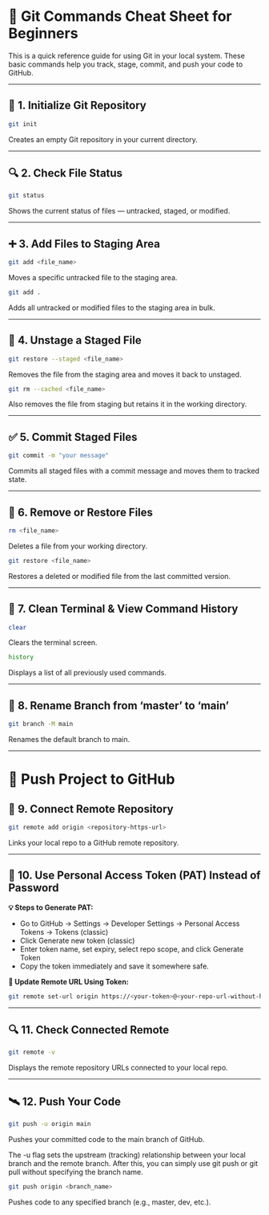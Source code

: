 # 🚀 Git Commands Cheat Sheet for Beginners

This is a quick reference guide for using Git in your local system. These basic commands help you track, stage, commit, and push your code to GitHub.

---

## 🧱 1. Initialize Git Repository
```bash
git init
```
Creates an empty Git repository in your current directory.

---

## 🔍 2. Check File Status
```bash
git status
```
Shows the current status of files — untracked, staged, or modified.

---

## ➕ 3. Add Files to Staging Area
```bash
git add <file_name>
```
Moves a specific untracked file to the staging area.

```bash
git add .
```
Adds all untracked or modified files to the staging area in bulk.

---

## 🔁 4. Unstage a Staged File

```bash
git restore --staged <file_name>
```
Removes the file from the staging area and moves it back to unstaged.

```bash
git rm --cached <file_name>
```
Also removes the file from staging but retains it in the working directory.

---

## ✅ 5. Commit Staged Files

```bash
git commit -m "your message"
```
Commits all staged files with a commit message and moves them to tracked state.

---

## 🧹 6. Remove or Restore Files

```bash
rm <file_name>
```
Deletes a file from your working directory.

```bash
git restore <file_name>
```
Restores a deleted or modified file from the last committed version.

---

## 📜 7. Clean Terminal & View Command History

```bash
clear
```
Clears the terminal screen.

```bash
history
```
Displays a list of all previously used commands.

---

## 🌿 8. Rename Branch from ‘master’ to ‘main’

```bash
git branch -M main
```
Renames the default branch to main.

---

# 🚀 Push Project to GitHub

## 🔗 9. Connect Remote Repository

```bash
git remote add origin <repository-https-url>
```
Links your local repo to a GitHub remote repository.

---

## 🔑 10. Use Personal Access Token (PAT) Instead of Password

**💡 Steps to Generate PAT:**
- Go to GitHub → Settings → Developer Settings → Personal Access Tokens → Tokens (classic)
- Click Generate new token (classic)
- Enter token name, set expiry, select repo scope, and click Generate Token
- Copy the token immediately and save it somewhere safe.

**🔄 Update Remote URL Using Token:**

```bash
git remote set-url origin https://<your-token>@<your-repo-url-without-https>
```
---

## 🔍 11. Check Connected Remote

```bash
git remote -v
```
Displays the remote repository URLs connected to your local repo.

---

## 🛰️ 12. Push Your Code

```bash
git push -u origin main
```
Pushes your committed code to the main branch of GitHub.

The -u flag sets the upstream (tracking) relationship between your local branch and the remote branch.
After this, you can simply use git push or git pull without specifying the branch name.

```bash
git push origin <branch_name>
```
Pushes code to any specified branch (e.g., master, dev, etc.).